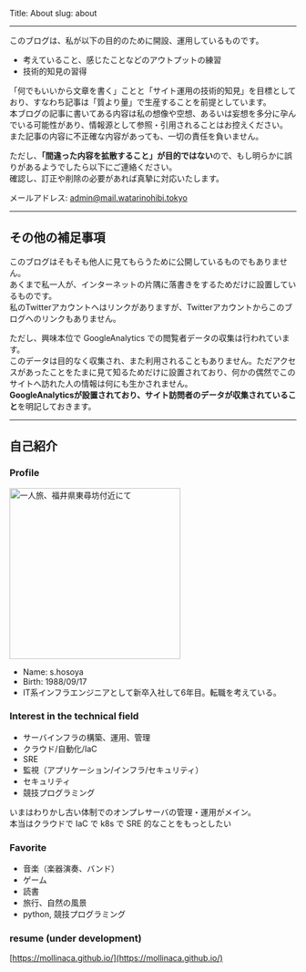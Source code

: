 Title: About
slug: about

---

このブログは、私が以下の目的のために開設、運用しているものです。

* 考えていること、感じたことなどのアウトプットの練習
* 技術的知見の習得

「何でもいいから文章を書く」ことと「サイト運用の技術的知見」を目標としており、すなわち記事は「質より量」で生産することを前提としています。  
本ブログの記事に書いてある内容は私の想像や空想、あるいは妄想を多分に孕んでいる可能性があり、情報源として参照・引用されることはお控えください。  
また記事の内容に不正確な内容があっても、一切の責任を負いません。

ただし、**「間違った内容を拡散すること」が目的ではない**ので、もし明らかに誤りがあるようでしたら以下にご連絡ください。  
確認し、訂正や削除の必要があれば真摯に対応いたします。

メールアドレス: admin@mail.watarinohibi.tokyo  

---

## その他の補足事項

このブログはそもそも他人に見てもらうために公開しているものでもありません。  
あくまで私一人が、インターネットの片隅に落書きをするためだけに設置しているものです。  
私のTwitterアカウントへはリンクがありますが、Twitterアカウントからこのブログへのリンクもありません。  

ただし、興味本位で GoogleAnalytics での閲覧者データの収集は行われています。  
このデータは目的なく収集され、また利用されることもありません。ただアクセスがあったことをたまに見て知るためだけに設置されており、何かの偶然でこのサイトへ訪れた人の情報は何にも生かされません。  
**GoogleAnalyticsが設置されており、サイト訪問者のデータが収集されていること**を明記しておきます。

---

## 自己紹介

### Profile

<img src="https://mollinaca.github.io/contents/img/my_icon.jpg" alt="一人旅、福井県東尋坊付近にて" title="一人旅、福井県東尋坊付近にて" width="300">  

* Name: s.hosoya
* Birth: 1988/09/17
* IT系インフラエンジニアとして新卒入社して6年目。転職を考えている。

### Interest in the technical field

* サーバインフラの構築、運用、管理
* クラウド/自動化/IaC
* SRE
* 監視（アプリケーション/インフラ/セキュリティ）
* セキュリティ
* 競技プログラミング

いまはわりかし古い体制でのオンプレサーバの管理・運用がメイン。  
本当はクラウドで IaC で k8s で SRE 的なことをもっとしたい  

### Favorite

* 音楽（楽器演奏、バンド）
* ゲーム
* 読書
* 旅行、自然の風景
* python, 競技プログラミング

### resume (under development)

[https://mollinaca.github.io/](https://mollinaca.github.io/)
